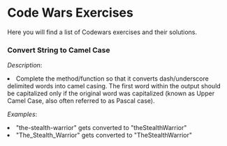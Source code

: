 # Code Wars Exercises #

Here you will find a list of Codewars exercises and their solutions.

### Convert String to Camel Case ###

*Description*:<li>
Complete the method/function so that it converts dash/underscore delimited words into camel casing. The first word within the output should be capitalized only if the original word was capitalized (known as Upper Camel Case, also often referred to as Pascal case).</li>


*Examples*:

<li>"the-stealth-warrior" gets converted to "theStealthWarrior"</li>
<li>"The_Stealth_Warrior" gets converted to "TheStealthWarrior"</li>
